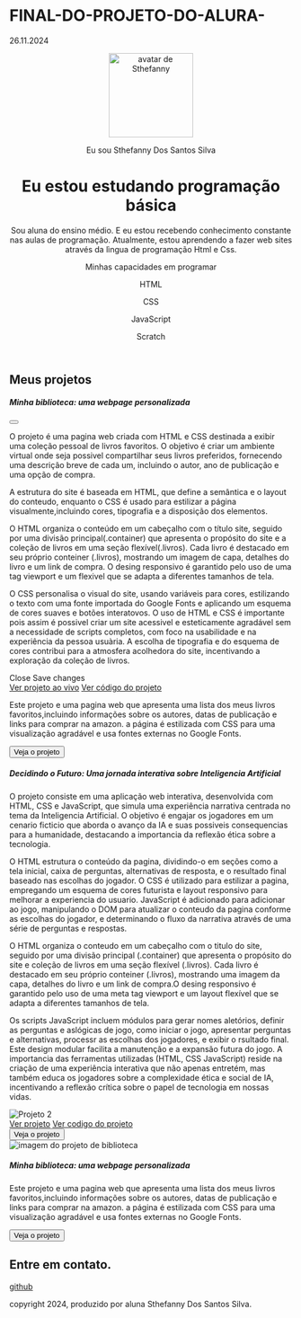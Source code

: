 # FINAL-DO-PROJETO-DO-ALURA-
26.11.2024
<!DOCTYPE html>
<html lang="pt-br">
<head>
    <meta charset="UTF-8">
    <meta name="viewport" content="width=device-width, initial-scale=1.0">
    <link rel="stylesheet" href="styles.css">
    <title>Meu portifólio</title>
</head>
<body>
    <header class="container">
    <img src="img/avatar-perfil.png" class="rounded-circle" width="150"  alt="avatar de Sthefanny" srcset="">
<p class="lead">Eu sou Sthefanny Dos Santos Silva</p>
    <h1>Eu estou estudando programação básica</h1>
    <p>Sou aluna do ensino médio.
        E eu estou recebendo conhecimento constante 
        nas aulas de programação. 
        Atualmente, estou aprendendo a fazer web sites
        através da lìngua de programação Html e Css.</p>
<p>Minhas capacidades em programar</p>
<div>
    <p class="badge text-bg-secondary"> HTML</p>
    <p class="badge text-bg-secondary">CSS</p>
    <p class="badge text-bg-secondary">JavaScript</p>
    <p class="badge text-bg-secondary">Scratch</p>
</div>
    </header>
</body>
</html>
<main class="container mt-5">
    <h2>Meus projetos</h2>
    <div class="row">
        <!--projeto 1-->
        <div class="modal" id="modal1" tabinex="-1">
            <div class="modal-dialog">
                <div class="modal-content">
        <div class="modal-header">
        <h5 class="modal-title">Minha biblioteca: uma webpage personalizada</h5>
        <button type="button" class="btn-close" data-bs-dimiss="modal" aria-label="close"></button>
        </div>
        <div class="modal-body">
            <p>O projeto é uma pagina web criada com HTML e CSS destinada a exibir uma coleção 
                pessoal de livros favoritos. O objetivo é criar um ambiente virtual onde seja possivel
                compartilhar seus livros preferidos, fornecendo uma descrição breve de cada um,
                incluindo o autor, ano de publicação e uma opção de compra.</p>
                <p>A estrutura do site é baseada em HTML, que define a semântica e o layout do conteudo,
                    enquanto o CSS é usado para estilizar a página visualmente,incluindo 
                    cores, tipografia e a disposição dos elementos.</p>
                    <p>O HTML organiza o conteúdo em um cabeçalho com o título site, seguido por uma
                        divisão principal(.container) que apresenta o propósito do site e a coleção de 
                        livros em uma seção flexível(.livros). Cada livro é destacado em seu próprio conteiner
                        (.livros), mostrando um imagem de capa, detalhes do livro e um link de compra. O 
                        desing responsivo é garantido pelo uso de uma tag viewport e um flexivel que 
                        se adapta a diferentes tamanhos de tela.</p>
            <p>
                        <p>O CSS personalisa o visual do site, usando variáveis para cores, estilizando o 
                            texto com uma fonte importada do Google Fonts e aplicando um esquema de cores 
                            suaves e botões interatovos. O uso de HTML e CSS é importante pois assim é possivel
                            criar um site acessivel e esteticamente agradável sem a necessidade de scripts
                            completos, com foco na usabilidade e na experiência da pessoa usuària. A escolha 
                            de tipografia e do esquema de cores contribui para a atmosfera acolhedora do site,
                            incentivando a exploração da coleção de livros.</p>
        </div>
        <div class="modal-footer">
            <butoon type="butoon" class="bnt bnt-secondary" data-bs-dimiss="modal">Close</butoon>
            <butoon type="butoon" class="btn btn-primary">Save changes</butoon>
        </div>
        <div class="modal-footer">
            <a href="">Ver projeto ao vivo</a>
            <a href="">Ver código do projeto</a>
        </div>
        <p class="card-text">Este projeto e uma pagina web que apresenta uma lista dos
             meus livros favoritos,incluindo informações sobre os autores, datas de publicação e links 
             para comprar na amazon.  a página é estilizada com CSS para  uma visualização agradável e 
            usa fontes externas no Google Fonts.</p>
        <button type="button" class="bnt bnt-link" data-bs-toogle="modal" data-bs-target="#modal1">Veja o projeto</button>
    </div>
    </div>
</div>
 <!--projeto 2-->
 <div class="modal" id="modal2" tabindex="-1">
    <div class="card">
    <div class="card-body">
    <h5 class="modal-title">Decidindo o Futuro: Uma jornada interativa sobre Inteligencia Artificial</h5>
    <p class="card-text">O projeto consiste em uma aplicação web interativa, desenvolvida com HTML, CSS
         e JavaScript, que simula uma experiência narrativa centrada no tema da Inteligencia
        Artificial. O objetivo é engajar os jogadores em um cenario ficticio que aborda o avanço
    da IA e suas possiveis consequencias para a humanidade, destacando a importancia da 
reflexão ética sobre a tecnologia.</p>
<p>O HTML estrutura o conteúdo da pagina, dividindo-o em seções como a tela inicial,
    caixa de perguntas, alternativas de resposta, e o resultado final baseado nas escolhas
    do jogador. O CSS é utilizado para estilizar a pagina, empregando um esquema de cores
    futurista e layout responsivo para melhorar a experiencia do usuario.
    JavaScript é adicionado para adicionar ao jogo, manipulando o DOM para 
    atualizar o conteudo da pagina conforme as escolhas do jogador, e determinando o fluxo
    da narrativa através de uma série de perguntas e respostas.</p>
    <p>O HTML organiza o conteudo em um cabeçalho com o titulo do site, seguido por 
        uma divisão principal (.container) que apresenta o propósito do site e coleção de 
        livros em uma seção flexível (.livros). Cada livro é destacado em seu próprio conteiner
        (.livros), mostrando uma imagem da capa, detalhes do livro e um link de compra.O desing
        responsivo é garantido pelo uso de uma meta tag viewport e um layout flexível que se 
        adapta a diferentes tamanhos de tela. </p>
        <p>Os scripts JavaScript incluem módulos para gerar nomes aletórios, definir
            as perguntas e aslógicas de jogo, como iniciar o jogo, apresentar perguntas e 
            alternativas, processr as escolhas dos jogadores, e exibir o rsultado final. Este 
            design modular facilita a manutenção e a expansão futura do jogo. A importancia das 
            ferramentas utilizadas (HTML, CSS JavaScript) reside na criação de uma experiência 
            interativa que não apenas entretém, mas também educa os jogadores sobre a complexidade 
            ética e social de IA, incentivando a reflexão crítica sobre o papel de tecnologia em
            nossas vidas.</p>
        <img src="img/projeto-2.png" class="img-fluid w-100" alt="Projeto 2">
        <div class="modal -'footer'">
            <a href="https://github.com/SthefannyS2/Projeto-5--terceiro-trimestre-.git">Ver projeto</a>
            <a href="https://github.com/SthefannyS2/Projeto-5--terceiro-trimestre-.git">Ver codigo do projeto</a>
        </div>
    <button type="button" class="bnt bnt-link"data-bs-toogle="modal" data-bs-target="modal2">Veja o projeto</button>
    </div>
    </div>
 </div>
 <!--projeto 3-->
 <div class="col-md-4">
    <div class="card">
    <img src="img/projeto-1.png" class="card-img-top" alt="imagem do projeto de biblioteca">
    <div class="card-body">
    <h5 class="card-title">Minha biblioteca: uma webpage personalizada</h5>
    <p class="card-text">Este projeto e uma pagina web que apresenta uma lista dos
         meus livros favoritos,incluindo informações sobre os autores, datas de publicação e links 
         para comprar na amazon.  a página é estilizada com CSS para  uma visualização agradável e 
        usa fontes externas no Google Fonts.</p>
    <button type="button" class="bnt bnt-link"data-bs-toogle="modal" data-bs-target="modal3">Veja o projeto</button>
    </div>
    </div>
 </div>
    </div>
</main>
<footer class="container">
    <h2>Entre em contato.</h2>
    <div>
        <a href=""http://github.com/femaschetil"">github</a>
        <p class="my-5 text-center">copyright 2024, produzido por aluna Sthefanny Dos Santos Silva.</p>
</footer>
</body>
</html>
